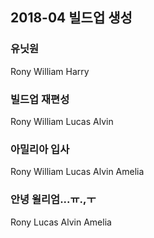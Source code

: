 ## 2018-04 빌드업 생성
### 유닛원
Rony
William
Harry

### 빌드업 재편성
Rony
William
Lucas
Alvin

### 아밀리아 입사
Rony
William
Lucas
Alvin
Amelia

### 안녕 윌리엄...ㅠ.,ㅜ
Rony
Lucas
Alvin
Amelia